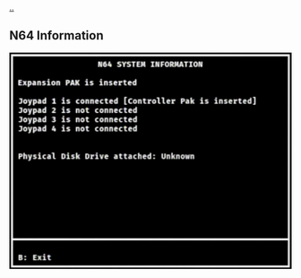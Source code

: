 [..](./00_index.md)
## N64 Information

![Example N64 system information](./images/system-information.png "Example N64 system information")
